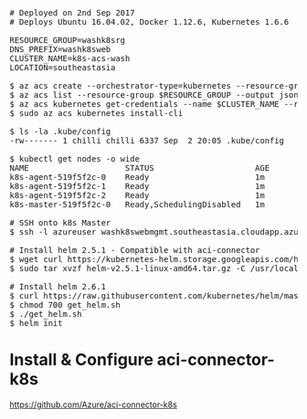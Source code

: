 <pre>
# Deployed on 2nd Sep 2017
# Deploys Ubuntu 16.04.02, Docker 1.12.6, Kubernetes 1.6.6

RESOURCE_GROUP=washk8srg
DNS_PREFIX=washk8sweb
CLUSTER_NAME=k8s-acs-wash
LOCATION=southeastasia

$ az acs create --orchestrator-type=kubernetes --resource-group $RESOURCE_GROUP --name=$CLUSTER_NAME --dns-prefix=$DNS_PREFIX --admin-username=azureuser --admin-password secret123 --generate-ssh-keys --master-count=1 --agent-count=3 --agent-vm-size=Standard_D1_v2
$ az acs list --resource-group $RESOURCE_GROUP --output jsonc
$ az acs kubernetes get-credentials --name $CLUSTER_NAME --resource-group $RESOURCE_GROUP
$ sudo az acs kubernetes install-cli

$ ls -la .kube/config
-rw------- 1 chilli chilli 6337 Sep  2 20:05 .kube/config

$ kubectl get nodes -o wide
NAME                    STATUS                     AGE       VERSION   EXTERNAL-IP   OS-IMAGE                      KERNEL-VERSION
k8s-agent-519f5f2c-0    Ready                      1m        v1.6.6    <none>        Debian GNU/Linux 8 (jessie)   4.4.0-93-generic
k8s-agent-519f5f2c-1    Ready                      1m        v1.6.6    <none>        Debian GNU/Linux 8 (jessie)   4.4.0-93-generic
k8s-agent-519f5f2c-2    Ready                      1m        v1.6.6    <none>        Debian GNU/Linux 8 (jessie)   4.4.0-93-generic
k8s-master-519f5f2c-0   Ready,SchedulingDisabled   1m        v1.6.6    <none>        Debian GNU/Linux 8 (jessie)   4.4.0-93-generic

# SSH onto k8s Master
$ ssh -l azureuser washk8swebmgmt.southeastasia.cloudapp.azure.com

# Install helm 2.5.1 - Compatible with aci-connector
$ wget curl https://kubernetes-helm.storage.googleapis.com/helm-v2.5.1-linux-amd64.tar.gz
$ sudo tar xvzf helm-v2.5.1-linux-amd64.tar.gz -C /usr/local/bin/ --strip-components=1 linux-amd64/helm

# Install helm 2.6.1
$ curl https://raw.githubusercontent.com/kubernetes/helm/master/scripts/get > get_helm.sh
$ chmod 700 get_helm.sh
$ ./get_helm.sh
$ helm init
</pre>

# Install & Configure aci-connector-k8s
https://github.com/Azure/aci-connector-k8s
